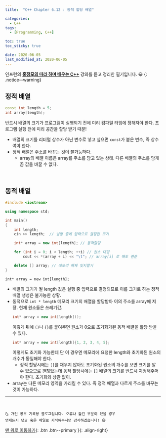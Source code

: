 ```yaml
---
title:  "C++ Chapter 6.12 : 동적 할당 배열" 

categories:
  - C++
tags:
  - [Programming, C++]

toc: true
toc_sticky: true

date: 2020-06-05
last_modified_at: 2020-06-05
---
```

인프런의 **<u>홍정모의 따라 하며 배우는 C++</u>** 강의를 듣고 정리한 필기입니다. 😀
{: .notice--warning}

## 정적 배열

```cpp
const int length = 5;
int array[length];
```
반드시 배열의 크기가 프로그램이 실행되기 전에 미리 컴파일 타임에 정해져야 한다. 프로그램 실행 전에 미리 공간을 할당 받기 때문! 
- 배열의 크기를 리터럴 상수가 아닌 변수로 넣고 싶으면 `const`가 붙은 변수, 즉 상수여야 한다.
- 정적 배열은 주소를 바꾸는 것이 불가능하다.
  - array의 배열 이름은 array를 주소를 담고 있는 상태. 다른 배열의 주소를 담게끔 값을 바꿀 수 없다.

<br>

## 동적 배열

```cpp
#include <iostream>

using namespace std;

int main()
{
	int length;
	cin >> length;  // 실행 중에 입력으로 결정된 크기

	int* array = new int[length]; // 동적할당 

	for (int i = 0; i < length; ++i) // 원소 대입
		cout << *(array + i) << "\t"; // array[i] 로 해도 괜춘

	delete [] array; // 메모리 해제 잊지말기
}
```

`int* array = new int[length];` 

- 배열의 크기가 될 length 값은 실행 중 입력으로 결정되므로 이를 크기로 하는 정적 배열 생성은 불가능한 상황.
- 동적으로 `int * length` 메모리 크기의 배열을 할당받아 이의 주소를 array에 저장. 현재 원소들은 쓰레기값.
  ```cpp
  int* array = new int[length]();
  ```
  이렇게 뒤에 `()`나 `{}`를 붙여주면 원소가 0으로 초기화가된 동적 배열을 할당 받을 수 있다. 
  ```cpp
  int* array = new int[length]{1, 2, 3, 4, 5};
  ```
  이렇게도 초기화 가능한데 단 이 경우엔 메모리에 요청한 length와 초기화된 원소의 개수가 동일해야 한다. 
  - 정적 할당시에는 `[]`를 채우지 않아도 초기화된 원소의 개수를 보면 크기를 알 수 있으므로 괜찮았는데 동적 할당시에는 `[]` 배열의 크기를 반드시 지정해주어야 한다. 초기화와 상관 없이.
- array는 다른 메모리 영역을 가리킬 수 있다. 즉 정적 배열과 다르게 주소를 바꾸는 것이 가능하다.

***
<br>

    🌜 개인 공부 기록용 블로그입니다. 오류나 틀린 부분이 있을 경우 
    언제든지 댓글 혹은 메일로 지적해주시면 감사하겠습니다! 😄

[맨 위로 이동하기](#){: .btn .btn--primary }{: .align-right}